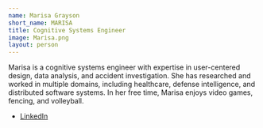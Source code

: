 ```yaml
---
name: Marisa Grayson
short_name: MARISA
title: Cognitive Systems Engineer
image: Marisa.png
layout: person
---
```

Marisa is a cognitive systems engineer with expertise in user-centered design, data analysis, and accident investigation. She has researched and worked in multiple domains, including healthcare, defense intelligence, and distributed software systems.  In her free time, Marisa enjoys video games, fencing, and volleyball.

* [LinkedIn](https://www.linkedin.com/in/marisa-grayson )
